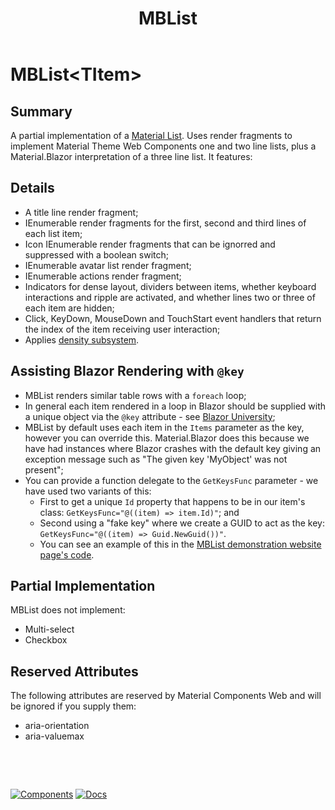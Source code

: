 ﻿---
uid: C.MBList
title: MBList
---
# MBList&lt;TItem&gt;

## Summary

A partial implementation of a [Material List](https://github.com/material-components/material-components-web/tree/v9.0.0/packages/mdc-list#lists). Uses render fragments to implement Material Theme Web Components one and two line lists, plus a Material.Blazor interpretation of a three line list. It features:

## Details

- A title line render fragment;
- IEnumerable render fragments for the first, second and third lines of each list item;
- Icon IEnumerable render fragments that can be ignorred and suppressed with a boolean switch;
- IEnumerable avatar list render fragment;
- IEnumerable actions render fragment;
- Indicators for dense layout, dividers between items, whether keyboard interactions and ripple are activated, and whether lines two or three of each item are hidden;
- Click, KeyDown, MouseDown and TouchStart event handlers that return the index of the item receiving user interaction;
- Applies [density subsystem](xref:A.Density).

## Assisting Blazor Rendering with `@key`

- MBList renders similar table rows with a `foreach` loop;
- In general each item rendered in a loop in Blazor should be supplied with a unique object via the `@key` attribute - see [Blazor University](https://blazor-university.com/components/render-trees/optimising-using-key/);
- MBList by default uses each item in the `Items` parameter as the key, however you can override this. Material.Blazor does this because we have had instances where Blazor crashes with the default key giving an exception message such as "The given key 'MyObject' was not present";
- You can provide a function delegate to the `GetKeysFunc` parameter - we have used two variants of this:
  - First to get a unique `Id` property that happens to be in our item's class: `GetKeysFunc="@((item) => item.Id)"`; and
  - Second using a "fake key" where we create a GUID to act as the key: `GetKeysFunc="@((item) => Guid.NewGuid())"`.
  - You can see an example of this in the [MBList demonstration website page's code](https://github.com/Material-Blazor/Material.Blazor/blob/main/Material.Blazor.Website/Pages/List.razor#L155).

## Partial Implementation

MBList does not implement:

- Multi-select
- Checkbox

## Reserved Attributes

The following attributes are reserved by Material Components Web and will be ignored if you supply them:

- aria-orientation
- aria-valuemax

&nbsp;

&nbsp;

[![Components](https://img.shields.io/static/v1?label=Components&message=Core&color=blue)](xref:A.CoreComponents)
[![Docs](https://img.shields.io/static/v1?label=API%20Documentation&message=MBList&color=brightgreen)](xref:Material.Blazor.MBList`1)
